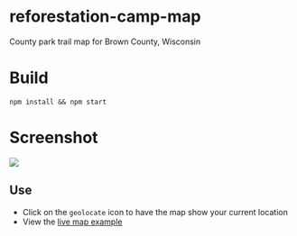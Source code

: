 # reforestation-camp-map
County park trail map for Brown County, Wisconsin 

# Build

`npm install && npm start`

# Screenshot

![](https://cl.ly/34053N3z400q/download/Image%202016-12-23%20at%207.37.46%20PM.png)

## Use

* Click on the `geolocate` icon to have the map show your current location
* View the [live map example](https://bl.ocks.org/ryanbaumann/raw/8fee54a62b06b872ca7ac39e1f63ddc6/#13.75/44.6663/-88.0839)

